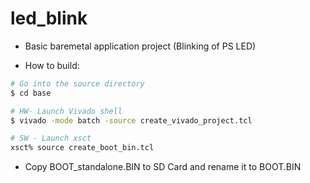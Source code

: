 # led_blink

- Basic baremetal application project (Blinking of PS LED)

- How to build:

```bash
# Go into the source directory
$ cd base

# HW- Launch Vivado shell
$ vivado -mode batch -source create_vivado_project.tcl

# SW - Launch xsct
xsct% source create_boot_bin.tcl
```

- Copy BOOT_standalone.BIN to SD Card and rename it to BOOT.BIN
